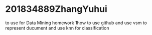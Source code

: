 # 201834889ZhangYuhui
to use for Data Mining homework
1how to use github and use vsm to represent ducument and use knn for classification